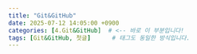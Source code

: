 ```yaml
---
title: "Git&GitHub"
date: 2025-07-12 14:05:00 +0900
categories: [4.Git&GitHub]  # <-- 바로 이 부분입니다!
tags: [Git&GitHub, 첫글]      # 태그도 동일한 방식입니다.
---
```


